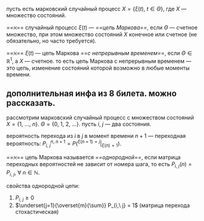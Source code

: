 пусть есть марковский случайный процесс $X = \{\xi(t),\ t \in \Theta\}$, где $X$ — множество состояний.

==$\aleph$== случайный процесс $\xi(t)$ — *==цепь Маркова==*, если $\Theta$ — счетное множество, при этом множество состояний $X$ конечное или счетное (не обязательно, но часто требуется).

==$\aleph$== $\xi(t)$ — цепь Маркова *==с непрерывным временем==*, если $\Theta \in \mathbb R^1$, а $X$ — счетное. то есть цепь Маркова с непрерывным временем — это цепь, изменение состояний которой возможно в любые моменты времени.

## дополнительная инфа из 8 билета. можно рассказать.
рассмотрим марковский случайный процесс с множеством состояний $X = \{1,\ ...,\ n\}$. $\Theta = \{0,\ 1,\ 2,\ ...\}$.
пусть $i,\ j$ — два состояния.

вероятность перехода из $i$ в $j$ в момент времени $n+1$ — переходная вероятность:
$P_{i,\ j}^{n,\ n+1} = P\left(\left.^{\xi(n+1)=j}\right|_{\xi(n) = 1}\right)$.

==$\aleph$== цепь Маркова называется *==однородной==*, если матрица переходных вероятностей не зависит от номера шага, то есть $P_{i,\ j}(n) = P_{i,\ j},\ \forall\ n \in \mathbb N$.

свойства однородной цепи:
1. $P_{i,\ j}\ge 0$
2. $\underset{j=1}{\overset{m}{\sum}} P_{i,\ j} = 1$ (матрица перехода стохастическая)
